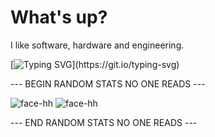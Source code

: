 <h1 align="left">What's up?</h1>

I like software, hardware and engineering.

[![Typing SVG](https://readme-typing-svg.herokuapp.com?size=30&width=1000&color=2FBE8F&lines=If+you+don't+use+linux%2C+we+can't+be+friends.;Distro+doesen't+matter%2C+linux+is+linux!;If+you+read+this%2C+go+touch+some+grass!)](https://git.io/typing-svg)

--- BEGIN RANDOM STATS NO ONE READS ---

![face-hh](https://github-readme-stats.vercel.app/api?username=turtle-key&show_icons=true&theme=gotham)
![face-hh](https://github-readme-stats.vercel.app/api/top-langs?username=turtle-key&show_icons=true&theme=gotham)

--- END RANDOM STATS NO ONE READS ---
